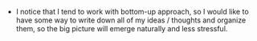 - I notice that I tend to work with bottom-up approach, so I would like to have some way to write down all of my ideas / thoughts and organize them, so the big picture will emerge naturally and less stressful.
